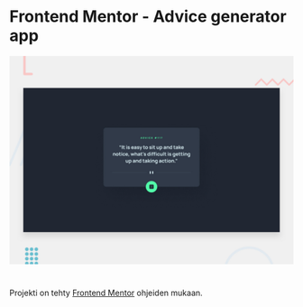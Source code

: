 # Frontend Mentor - Advice generator app

![Design preview for the Advice generator app coding challenge](./design/desktop-preview.jpg)
#

Projekti on tehty [Frontend Mentor](https://www.frontendmentor.io/challenges/advice-generator-app-QdUG-13db) ohjeiden mukaan. 
